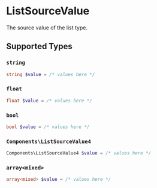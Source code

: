 # ListSourceValue

The source value of the list type.


## Supported Types

### `string`

```php
string $value = /* values here */
```

### `float`

```php
float $value = /* values here */
```

### `bool`

```php
bool $value = /* values here */
```

### `Components\ListSourceValue4`

```php
Components\ListSourceValue4 $value = /* values here */
```

### `array<mixed>`

```php
array<mixed> $value = /* values here */
```

